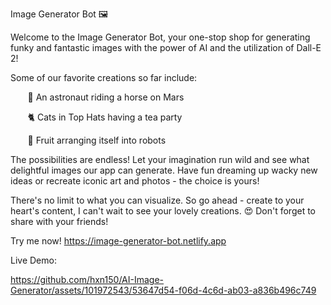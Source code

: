 Image Generator Bot 🖼️

Welcome to the Image Generator Bot, your one-stop shop for generating funky and fantastic images with the power of AI and the utilization of Dall-E 2!

Some of our favorite creations so far include:

&nbsp;&nbsp;&nbsp;&nbsp;&nbsp;&nbsp; 🐎 An astronaut riding a horse on Mars

&nbsp;&nbsp;&nbsp;&nbsp;&nbsp;&nbsp; 🐈 Cats in Top Hats having a tea party

&nbsp;&nbsp;&nbsp;&nbsp;&nbsp;&nbsp; 🍓 Fruit arranging itself into robots

The possibilities are endless! Let your imagination run wild and see what delightful images our app can generate. Have fun dreaming up wacky new ideas or recreate iconic art and photos - the choice is yours!

There's no limit to what you can visualize. So go ahead - create to your heart's content, I can't wait to see your lovely creations. 😍 Don't forget to share with your friends!

Try me now!
https://image-generator-bot.netlify.app 

Live Demo:

https://github.com/hxn150/AI-Image-Generator/assets/101972543/53647d54-f06d-4c6d-ab03-a836b496c749

